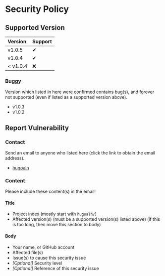 # Security Policy

## Supported Version

| **Version** | **Support** |
|:----|:----|
| v1.0.5 | ✔ |
| v1.0.4 | ✔ |
| < v1.0.4 | ❌ |

### Buggy

Version which listed in here were confirmed contains bug(s), and forever not supported (even if listed as a supported version above).

- v1.0.3
- v1.0.2

## Report Vulnerability

### Contact

Send an email to anyone who listed here (click the link to obtain the email address).

- [hugoalh](https://github.com/hugoalh)

### Content

Please include these content(s) in the email!

#### Title

- Project index (mostly start with `hugoalh/`)
- Affected version(s) (must be a supported version(s) listed above) (if this is too long, then move this section to body)

#### Body

- Your name, or GitHub account
- Affected file(s)
- Issue(s) to cause this security issue
- *\[Optional\]* Security level
- *\[Optional\]* Reference of this security issue
